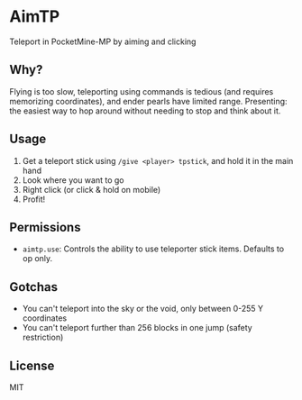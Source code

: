 # AimTP
Teleport in PocketMine-MP by aiming and clicking

## Why?
Flying is too slow, teleporting using commands is tedious (and requires memorizing coordinates), and ender pearls have limited range.
Presenting: the easiest way to hop around without needing to stop and think about it.

## Usage
1. Get a teleport stick using `/give <player> tpstick`, and hold it in the main hand
2. Look where you want to go
3. Right click (or click & hold on mobile)
4. Profit!

## Permissions
- `aimtp.use`: Controls the ability to use teleporter stick items. Defaults to op only.

## Gotchas
- You can't teleport into the sky or the void, only between 0-255 Y coordinates
- You can't teleport further than 256 blocks in one jump (safety restriction)

## License
MIT
